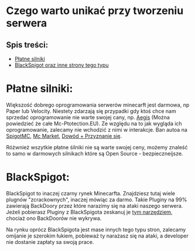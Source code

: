 # Czego warto unikać przy tworzeniu serwera

## Spis treści:
- [Płatne silniki](https://github.com/vBagieta/Minecraft/blob/main/Poradniki/warto-unikac.md#p%C5%82atne-silniki)
- [BlackSpigot oraz inne strony tego typu](https://github.com/vBagieta/Minecraft/blob/main/Poradniki/warto-unikac.md#BlackSpigot)

# Płatne silniki:
Większość dobrego oprogramowania serwerów minecarft jest darmowa, np Paper lub Velocity. Niestety zdarzają się przypadki gdy ktoś chce nam sprzedać oprogramowanie nie warte swojej cany, np. [Aegis](https://mc-protection.eu/products) (Można powiedzieć że całe Mc-Ptotection.EU). Ze względu na to jak wygląda ich oprogramowanie, zalecamy nie wchodzić z nimi w interakcje. Ban autoa na [SpigotMC](https://www.spigotmc.org/members/yooniks.539905/), [Mc Market](https://www.mc-market.org/members/126711/), [Dowód + Przyznanie się](https://www.mc-market.org/threads/572340/).

Różwnież wszytkie płatne śilniki nie są warte swojej ceny, możemy znaleść to samo w darmowych silnikach które są Open Source - bezpieczneijsze.

# BlackSpigot:
BlackSpigot to inaczej czarny rynek Minecarfta. Znajdziesz tutaj wiele plugnów "zcrackownych", inaczej mówiąc za darmo. Takie Pluginy na 99% zawierają BackDoory przez które narazimy się na ataki naszego serwera. Jeżeli pobierasz Pluginy z BlackSpigota zeskanuj je [tym narzędziem](https://www.virustotal.com/gui/home/upload), chociaż ono BackDoorów nie wykrywa.

Na rynku oprócz BlackSpigota jest mase innych tego typu stron, zalecamy omijanie je szerokim łukiem, pobieważ ty narażasz się na ataki, a developer nie dostanie zapłaty sa swoją prace.
